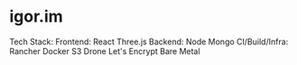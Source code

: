 # igor.im

Tech Stack:
  Frontend: 
    React
    Three.js
  Backend: 
    Node
    Mongo
  CI/Build/Infra:
    Rancher
    Docker
    S3
    Drone
    Let's Encrypt
    Bare Metal

